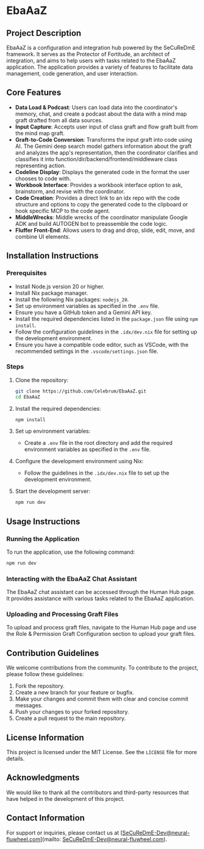# EbaAaZ

## Project Description

EbaAaZ is a configuration and integration hub powered by the SeCuReDmE framework. It serves as the Protector of Fortitude, an architect of integration, and aims to help users with tasks related to the EbaAaZ application. The application provides a variety of features to facilitate data management, code generation, and user interaction.

## Core Features

- **Data Load & Podcast**: Users can load data into the coordinator's memory, chat, and create a podcast about the data with a mind map graft drafted from all data sources.
- **Input Capture**: Accepts user input of class graft and flow graft built from the mind map graft.
- **Graft-to-Code Conversion**: Transforms the input graft into code using AI. The Gemini deep search model gathers information about the graft and analyzes the app's representation, then the coordinator clarifies and classifies it into function/dir/backend/frontend/middleware class representing action.
- **Codeline Display**: Displays the generated code in the format the user chooses to code with.
- **Workbook Interface**: Provides a workbook interface option to ask, brainstorm, and revise with the coordinator.
- **Code Creation**: Provides a direct link to an idx repo with the code structure and options to copy the generated code to the clipboard or hook specific MCP to the code agent.
- **MiddleWrecks**: Middle wrecks of the coordinator manipulate Google ADK and build AUTOGEN bot to preassemble the code logic.
- **Fluffer Front-End**: Allows users to drag and drop, slide, edit, move, and combine UI elements.

## Installation Instructions

### Prerequisites

- Install Node.js version 20 or higher.
- Install Nix package manager.
- Install the following Nix packages: `nodejs_20`.
- Set up environment variables as specified in the `.env` file.
- Ensure you have a GitHub token and a Gemini API key.
- Install the required dependencies listed in the `package.json` file using `npm install`.
- Follow the configuration guidelines in the `.idx/dev.nix` file for setting up the development environment.
- Ensure you have a compatible code editor, such as VSCode, with the recommended settings in the `.vscode/settings.json` file.

### Steps

1. Clone the repository:
   ```sh
   git clone https://github.com/Celebrum/EbaAaZ.git
   cd EbaAaZ
   ```

2. Install the required dependencies:
   ```sh
   npm install
   ```

3. Set up environment variables:
   - Create a `.env` file in the root directory and add the required environment variables as specified in the `.env` file.

4. Configure the development environment using Nix:
   - Follow the guidelines in the `.idx/dev.nix` file to set up the development environment.

5. Start the development server:
   ```sh
   npm run dev
   ```

## Usage Instructions

### Running the Application

To run the application, use the following command:
```sh
npm run dev
```

### Interacting with the EbaAaZ Chat Assistant

The EbaAaZ chat assistant can be accessed through the Human Hub page. It provides assistance with various tasks related to the EbaAaZ application.

### Uploading and Processing Graft Files

To upload and process graft files, navigate to the Human Hub page and use the Role & Permission Graft Configuration section to upload your graft files.

## Contribution Guidelines

We welcome contributions from the community. To contribute to the project, please follow these guidelines:

1. Fork the repository.
2. Create a new branch for your feature or bugfix.
3. Make your changes and commit them with clear and concise commit messages.
4. Push your changes to your forked repository.
5. Create a pull request to the main repository.

## License Information

This project is licensed under the MIT License. See the `LICENSE` file for more details.

## Acknowledgments

We would like to thank all the contributors and third-party resources that have helped in the development of this project.

## Contact Information

For support or inquiries, please contact us at [SeCuReDmE-Dev@neural-fluwheel.com](mailto: SeCuReDmE-Dev@neural-fluwheel.com).
